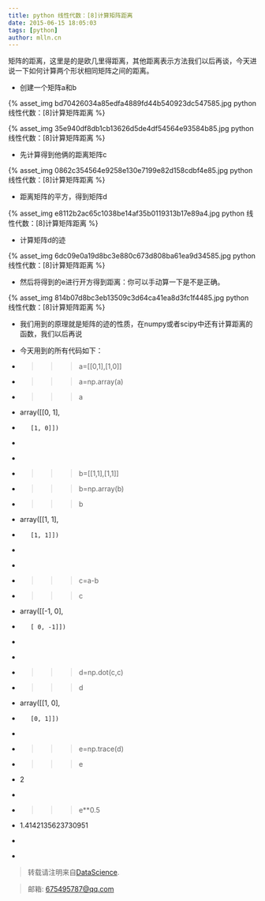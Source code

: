 ```yaml
---
title: python 线性代数：[8]计算矩阵距离
date: 2015-06-15 18:05:03
tags: [python]
author: mlln.cn
---
```

矩阵的距离，这里是的是欧几里得距离，其他距离表示方法我们以后再谈，今天进说一下如何计算两个形状相同矩阵之间的距离。

- 创建一个矩阵a和b

{% asset_img bd70426034a85edfa4889fd44b540923dc547585.jpg python 线性代数：[8]计算矩阵距离 %}

{% asset_img 35e940df8db1cb13626d5de4df54564e93584b85.jpg python 线性代数：[8]计算矩阵距离 %}

- 先计算得到他俩的距离矩阵c

{% asset_img 0862c354564e9258e130e7199e82d158cdbf4e85.jpg python 线性代数：[8]计算矩阵距离 %}

- 距离矩阵的平方，得到矩阵d

{% asset_img e8112b2ac65c1038be14af35b0119313b17e89a4.jpg python 线性代数：[8]计算矩阵距离 %}

- 计算矩阵d的迹

{% asset_img 6dc09e0a19d8bc3e880c673d808ba61ea9d34585.jpg python 线性代数：[8]计算矩阵距离 %}

- 然后将得到的e进行开方得到距离：你可以手动算一下是不是正确。

{% asset_img 814b07d8bc3eb13509c3d64ca41ea8d3fc1f4485.jpg python 线性代数：[8]计算矩阵距离 %}

- 我们用到的原理就是矩阵的迹的性质，在numpy或者scipy中还有计算距离的函数，我们以后再说

- 今天用到的所有代码如下：

- >>> a=[[0,1],[1,0]]

- >>> a=np.array(a)

- >>> a

- array([[0, 1],

-        [1, 0]])

- >>> 

- >>> 

- >>> b=[[1,1],[1,1]]

- >>> b=np.array(b)

- >>> b

- array([[1, 1],

-        [1, 1]])

- >>> 

- >>> 

- >>> c=a-b

- >>> c

- array([[-1,  0],

-        [ 0, -1]])

- >>> 

- >>> 

- >>> d=np.dot(c,c)

- >>> d

- array([[1, 0],

-        [0, 1]])

- >>> 

- >>> e=np.trace(d)

- >>> e

- 2

- >>> 

- >>> e**0.5

- 1.4142135623730951

- >>> 

- >>> 

> 转载请注明来自[DataScience](http://mlln.cn).

> 邮箱: 675495787@qq.com 
